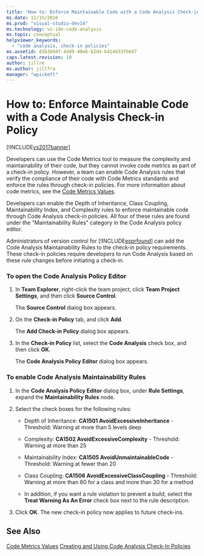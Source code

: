 ```yaml
---
title: "How to: Enforce Maintainable Code with a Code Analysis Check-in Policy | Microsoft Docs"
ms.date: 11/15/2016
ms.prod: "visual-studio-dev14"
ms.technology: vs-ide-code-analysis
ms.topic: conceptual
helpviewer_keywords:
  - "code analysis, check-in policies"
ms.assetid: d1b3b04f-4dd9-40e6-b2d4-b414d33fb647
caps.latest.revision: 10
author: jillre
ms.author: jillfra
manager: "wpickett"
---
```

# How to: Enforce Maintainable Code with a Code Analysis Check-in Policy
[!INCLUDE[vs2017banner](../includes/vs2017banner.md)]

Developers can use the Code Metrics tool to measure the complexity and maintainability of their code, but they cannot invoke code metrics as part of a check-in policy. However, a team  can enable Code Analysis rules that verify the compliance of their code with Code Metrics standards and enforce the rules through check-in policies. For more information about code metrics, see the [Code Metrics Values](../code-quality/code-metrics-values.md).

 Developers can enable the Depth of Inheritance, Class Coupling, Maintainability Index, and Complexity rules to enforce maintainable code through Code Analysis check-in policies. All four of these rules are found under the "Maintainability Rules" category in the Code Analysis policy editor.

 Administrators of version control for [!INCLUDE[esprfound](../includes/esprfound-md.md)] can add the Code Analysis Maintainability Rules to the check-in policy requirements. These check-in policies require developers to run Code Analysis based on these rule changes before initiating a check-in.

### To open the Code Analysis Policy Editor

1. In **Team Explorer**, right-click the team project, click **Team Project Settings**, and then click **Source Control**.

     The **Source Control** dialog box appears.

2. On the **Check-in Policy** tab, and click **Add**.

     The **Add Check-in Policy** dialog box appears.

3. In the **Check-in Policy** list, select the **Code Analysis** check box, and then click **OK**.

     The **Code Analysis Policy Editor** dialog box appears.

### To enable Code Analysis Maintainability Rules

1. In the **Code Analysis Policy Editor** dialog box, under **Rule Settings**, expand the **Maintainability Rules** node.

2. Select the check boxes for the following rules:

    - Depth of Inheritance: **CA1501 AvoidExcessiveInheritance** - Threshold: Warning at more than 5 levels deep

    - Complexity: **CA1502 AvoidExcessiveComplexity** - Threshold: Warning at more than 25

    - Maintainability Index: **CA1505 AvoidUnmaintainableCode** - Threshold: Warning at fewer than 20

    - Class Coupling: **CA1506 AvoidExcessiveClassCoupling** - Threshold: Warning at more than 80 for a class and more than 30 for a method

    - In addition, if you want a rule violation to prevent a build, select the **Treat Warning As An Error** check box next to the rule description.

3. Click **OK**. The new check-in policy now applies to future check-ins.

## See Also
 [Code Metrics Values](../code-quality/code-metrics-values.md)
 [Creating and Using Code Analysis Check-In Policies](../code-quality/creating-and-using-code-analysis-check-in-policies.md)
